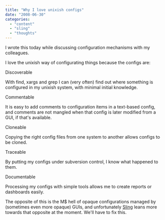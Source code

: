 ```yaml
---
title: "Why I love unixish configs"
date: "2008-06-30"
categories: 
  - "content"
  - "sling"
  - "thoughts"
---
```


I wrote this today while discussing configuration mechanisms with my colleagues.

I love the unixish way of configurating things because the configs are:

Discoverable

With find, xargs and grep I can (very often) find out where something is configured in my unixish system, with minimal initial knowledge.

Commentable

It is easy to add comments to configuration items in a text-based config, and comments are not mangled when that config is later modified from a GUI, if that's available.

Cloneable

Copying the right config files from one system to another allows configs to be cloned.

Traceable

By putting my configs under subversion control, I know what happened to them.

Documentable

Processing my configs with simple tools allows me to create reports or dashboards easily.

The opposite of this is the M$ hell of opaque configurations managed by (sometimes even more opaque) GUIs, and unfortunately [Sling](http://incubator.apache.org/sling) leans more towards that opposite at the moment. We'll have to fix this.
